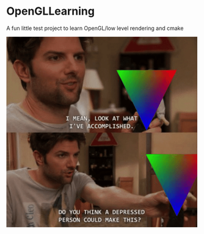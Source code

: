 # OpenGLLearning

A fun little test project to learn OpenGL/low level rendering and cmake

![alt text](https://raw.githubusercontent.com/nchalkley2/OpenGLLearning/master/meme.png)

